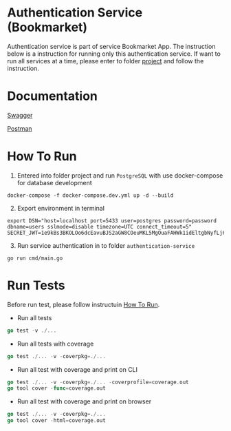 # Authentication Service (Bookmarket)
Authentication service is part of service Bookmarket App.
The instruction below is a instruction for running only this authentication service.
If want to run all services at a time, please enter to folder [project](https://github.com/rizkydarmawan-letenk/bookmarket/tree/master/project) and follow the instruction.

# Documentation
[Swagger](https://app.swaggerhub.com/apis-docs/DARMAWANRIZKY43/authentication_service_bookmarket/1.0.0#/Auth/post_api_v1_register)

[Postman](https://documenter.getpostman.com/view/12132212/2s83eypwRy#f0f61476-dfa0-4626-bd67-15faef7d1eaf)

# How To Run
1. Entered into folder project and run `PostgreSQL` with use docker-compose for database development
```
docker-compose -f docker-compose.dev.yml up -d --build
```

2. Export environment in terminal
```
export DSN="host=localhost port=5433 user=postgres password=password dbname=users sslmode=disable timezone=UTC connect_timeout=5"
SECRET_JWT=1e9kBs3BKOLOo6dcEavuBJS2aGW8COeuMKL5MgOuaFAHWk1idEltgbNyfLj6
```

3. Run service authentication in to folder `authentication-service`
```
go run cmd/main.go
```

# Run Tests
Before run test, please follow instructuin [How To Run](#how-to-run).
- Run all tests
```go
go test -v ./...
```

- Run all tests with coverage
```go
go test ./... -v -coverpkg=./...
```

- Run all test with coverage and print on CLI
```go
go test ./... -v -coverpkg=./... -coverprofile=coverage.out
go tool cover -func=coverage.out
```

- Run all test with coverage and print on browser
```go
go test ./... -v -coverpkg=./...
go tool cover -html=coverage.out
```